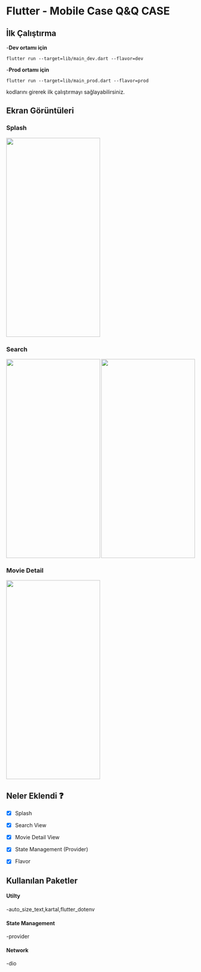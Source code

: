 # Flutter - Mobile Case Q&Q CASE

## İlk Çalıştırma

-**Dev ortamı için**

    flutter run --target=lib/main_dev.dart --flavor=dev

-**Prod ortamı için**

    flutter run --target=lib/main_prod.dart --flavor=prod

kodlarını girerek ilk çalıştırmayı sağlayabilirsiniz.

## Ekran Görüntüleri

### Splash
<img align="center" width="250" height="530" src="screenshots/splash.png">


### Search
<img align="left" width="250" height="530" src="screenshots/search.png">
<img align="center" width="250" height="530" src="screenshots/search1.png">


### Movie Detail
<img align="center" width="250" height="530" src="screenshots/detail.png">


## Neler Eklendi :question:

- [x] Splash
- [x] Search View
- [x] Movie Detail View
- [x] State Management (Provider)
- [x] Flavor


## Kullanılan Paketler

 #### Utilty
 -auto_size_text,kartal,flutter_dotenv

 #### State Management
 -provider
 
#### Network
 -dio